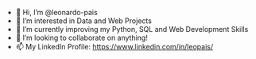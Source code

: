 - 👋 Hi, I’m @leonardo-pais
- 👀 I’m interested in Data and Web Projects
- 🌱 I’m currently improving my Python, SQL and Web Development Skills
- 💞️ I’m looking to collaborate on anything!
- 📫 My LinkedIn Profile: https://www.linkedin.com/in/leopais/

<!---
leonardo-pais/leonardo-pais is a ✨ special ✨ repository because its `README.md` (this file) appears on your GitHub profile.
You can click the Preview link to take a look at your changes.
--->

